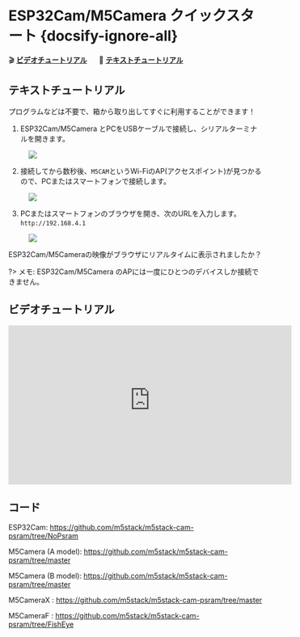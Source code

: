 # ESP32Cam/M5Camera クイックスタート {docsify-ignore-all}

:clapper: **[ビデオチュートリアル](#ビデオチュートリアル)**&nbsp;&nbsp;&nbsp;&nbsp;&nbsp;&nbsp;:memo: **[テキストチュートリアル](#テキストチュートリアル)**

## テキストチュートリアル

プログラムなどは不要で、箱から取り出してすぐに利用することができます！

1. ESP32Cam/M5Camera とPCをUSBケーブルで接続し、シリアルターミナルを開きます。

<figure>
    <img src="assets/img/getting_started_pics/get_started_with_unit/ESP32CAM_Terminal.png">
</figure>

2. 接続してから数秒後、`M5CAM`というWi-FiのAP(アクセスポイント)が見つかるので、PCまたはスマートフォンで接続します。

<figure>
    <img src="assets/img/getting_started_pics/get_started_with_unit/ESP32CAM_M5CAM.png">
</figure>

3. PCまたはスマートフォンのブラウザを開き、次のURLを入力します。`http://192.168.4.1`

<figure>
    <img src="assets/img/getting_started_pics/get_started_with_unit/ESP32CAM_Browser.png">
</figure>

ESP32Cam/M5Cameraの映像がブラウザにリアルタイムに表示されましたか？

?> メモ: ESP32Cam/M5Camera のAPには一度にひとつのデバイスしか接続できません。

## ビデオチュートリアル

<iframe width="560" height="315" src="https://m5stack.oss-cn-shenzhen.aliyuncs.com/video/LukeVideo/M5stack%20ESP32cam%20VS%20M5Camera%20(PSram)%20%20%20Setup.mp4" frameborder="0" allow="accelerometer; autoplay; encrypted-media; gyroscope; picture-in-picture" allowfullscreen></iframe>

## コード

ESP32Cam: https://github.com/m5stack/m5stack-cam-psram/tree/NoPsram

M5Camera (A model): https://github.com/m5stack/m5stack-cam-psram/tree/master

M5Camera (B model): https://github.com/m5stack/m5stack-cam-psram/tree/master

M5CameraX : https://github.com/m5stack/m5stack-cam-psram/tree/master

M5CameraF : https://github.com/m5stack/m5stack-cam-psram/tree/FishEye